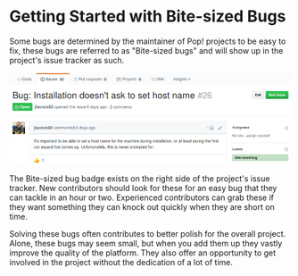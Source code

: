 # Getting Started with Bite-sized Bugs

Some bugs are determined by the maintainer of Pop\! projects to be easy to fix, these bugs are referred to as "Bite-sized bugs" and will show up in the project's issue tracker as such.

![Bite-sized Bugs](/images/bite-sized-bugs/bsb_github_screenshot.png)

The Bite-sized bug badge exists on the right side of the project's issue tracker. New contributors should look for these for an easy bug that they can tackle in an hour or two. Experienced contributors can grab these if they want something they can knock out quickly when they are short on time.

Solving these bugs often contributes to better polish for the overall project. Alone, these bugs may seem small, but when you add them up they vastly improve the quality of the platform. They also offer an opportunity to get involved in the project without the dedication of a lot of time.
